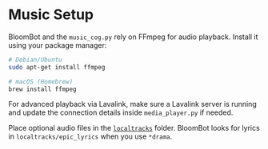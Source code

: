 # Music Setup

BloomBot and the `music_cog.py` rely on FFmpeg for audio playback. Install it using your package manager:

```bash
# Debian/Ubuntu
sudo apt-get install ffmpeg

# macOS (Homebrew)
brew install ffmpeg
```

For advanced playback via Lavalink, make sure a Lavalink server is running and update the connection details inside `media_player.py` if needed.

Place optional audio files in the [`localtracks`](../localtracks) folder. BloomBot looks for lyrics in `localtracks/epic_lyrics` when you use `*drama`.
